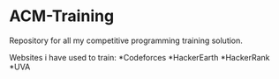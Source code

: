 # ACM-Training
Repository for all my competitive programming training solution.

Websites i have used to train:
*Codeforces
*HackerEarth
*HackerRank
*UVA
